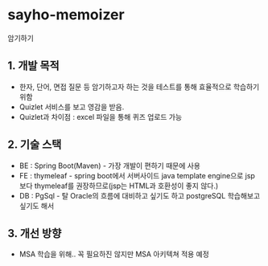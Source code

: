 # sayho-memoizer
암기하기
## **1. 개발 목적**
* 한자, 단어, 면접 질문 등 암기하고자 하는 것을 테스트를 통해 효율적으로 학습하기 위함
* Quizlet 서비스를 보고 영감을 받음.
* Quizlet과 차이점 : excel 파일을 통해 퀴즈 업로드 가능

## **2. 기술 스택**
* BE : Spring Boot(Maven) - 가장 개발이 편하기 때문에 사용
* FE : thymeleaf - spring boot에서 서버사이드 java template engine으로 jsp보다 thymeleaf를 권장하므로(jsp는 HTML과 호환성이 좋지 않다.)
* DB : PgSql - 탈 Oracle의 흐름에 대비하고 싶기도 하고 postgreSQL 학습해보고 싶기도 해서

## **3. 개선 방향**
* MSA 학습을 위해.. 꼭 필요하진 않지만 MSA 아키텍쳐 적용 예정
